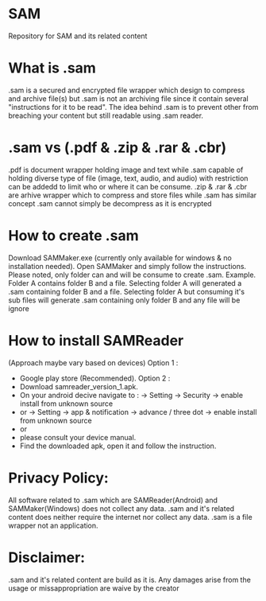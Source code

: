 # SAM
Repository for SAM and its related content

# What is .sam
.sam is a secured and encrypted file wrapper which design to compress and archive file(s) but .sam is not an archiving file since it contain several "instructions for it to be read". The idea behind .sam is to prevent other from breaching your content but still readable using .sam reader.

# .sam vs (.pdf & .zip & .rar & .cbr)
.pdf is document wrapper holding image and text while .sam capable of holding diverse type of file (image, text, audio, and audio) with restriction can be addedd to limit who or where it can be consume.
.zip & .rar & .cbr are arhive wrapper which to compress and store files while .sam has similar concept .sam cannot simply be decompress as it is encrypted

# How to create .sam
Download SAMMaker.exe (currently only available for windows  & no installation needed).
Open SAMMaker and simply follow the instructions.
Please noted, only folder can and will be consume to create .sam.
Example.
Folder A contains folder B and a file. 
Selecting folder A will generated a .sam containing folder B and a file.
Selecting folder A but consuming it's sub files will generate .sam containing only folder B and any file will be ignore

# How to install SAMReader
(Approach maybe vary based on devices)
Option 1 : 
 * Google play store (Recommended).
Option 2 : 
 * Download samreader_version_1.apk.
 * On your android decive navigate to :
 -> Setting -> Security -> enable install from unknown source
 * or
 -> Setting -> app & notification -> advance / three dot -> enable install from unknown source
 * or
 * please consult your device manual.
 * Find the downloaded apk, open it and follow the instruction.

# Privacy Policy:
All software related to .sam which are SAMReader(Android) and SAMMaker(Windows) does not collect any data. 
.sam and it's related content does neither require the internet nor collect any data. .sam is a file wrapper not an application.

# Disclaimer:
.sam and it's related content are build as it is. Any damages arise from the usage or missappropriation are waive by the creator
